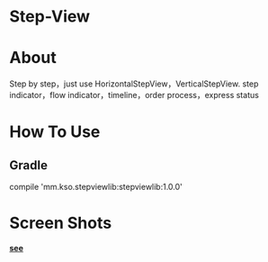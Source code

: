 # Step-View

# About #
Step by step，just use HorizontalStepView，VerticalStepView. step indicator，flow indicator，timeline，order process，express status

# How To Use #

## Gradle ##
compile 'mm.kso.stepviewlib:stepviewlib:1.0.0'


# Screen Shots # 
  [__see__](https://www.dropbox.com/sh/fbquee8kbcw7jlg/AADu0B8Jzik33VSb42Mg_HpRa?dl=0)
